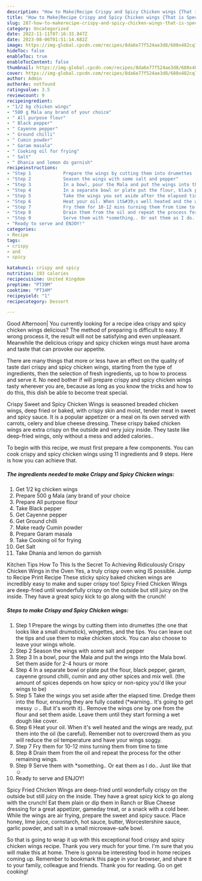 ```yaml
---
description: "How to Make|Recipe Crispy and Spicy Chicken wings {That is Special"
title: "How to Make|Recipe Crispy and Spicy Chicken wings {That is Special"
slug: 287-how-to-makerecipe-crispy-and-spicy-chicken-wings-that-is-special
category: Uncategorized
date: 2022-11-11T07:16:33.847Z
date: 2023-08-06T01:51:14.682Z
image: https://img-global.cpcdn.com/recipes/8da6e77f524ae3d8/680x482cq70/crispy-and-spicy-chicken-wings-recipe-main-photo.jpg
hideToc: false
enableToc: true
enableTocContent: false
thumbnail: https://img-global.cpcdn.com/recipes/8da6e77f524ae3d8/680x482cq70/crispy-and-spicy-chicken-wings-recipe-main-photo.jpg
cover: https://img-global.cpcdn.com/recipes/8da6e77f524ae3d8/680x482cq70/crispy-and-spicy-chicken-wings-recipe-main-photo.jpg
author: Admin
authorAv: notfound
ratingvalue: 3.5
reviewcount: 9
recipeingredient:
- "1/2 kg chicken wings"
- "500 g Mala any brand of your choice"
- " All purpose flour"
- " Black pepper"
- " Cayenne pepper"
- " Ground chilli"
- " Cumin powder"
- " Garam masala"
- " Cooking oil for frying"
- " Salt"
- " Dhania and lemon do garnish"
recipeinstructions:
- "Step 1            Prepare the wings by cutting them into drumettes (the one that looks like a small drumstick), wingettes, and the tips. You can leave out the tips and use them to make chicken stock. You can also choose to leave your wings whole."
- "Step 2            Season the wings with some salt and pepper"
- "Step 3            In a bowl, pour the Mala and put the wings into the Mala bowl. Set them aside for 2-4 hours or more"
- "Step 4            In a separate bowl or plate put the flour, black pepper, garam, cayenne ground chilli, cumin and any other spices and mix well. (the amount of spices depends on how spicy or non-spicy you&#39;d like your wings to be)"
- "Step 5            Take the wings you set aside after the elapsed time. Dredge them into the flour, ensuring they are fully coated (*warning.. It&#39;s going to get messy ☺️.. But it&#39;s worth it).. Remove the wings one by one from the flour and set them aside. Leave them until they start forming a wet dough like cover."
- "Step 6            Heat your oil. When it&#39;s well heated and the wings are ready, put them into the oil (be careful). Remember not to overcrowd them as you will reduce the oil temperature and have your wings soggy."
- "Step 7            Fry them for 10-12 mins turning them from time to time"
- "Step 8            Drain them from the oil and repeat the process for the other remaining wings."
- "Step 9            Serve them with *something.. Or eat them as I do.. Just like that ☺️"
- "Ready to serve and ENJOY!"
categories:
- Recipe
tags:
- crispy
- and
- spicy

katakunci: crispy and spicy 
nutrition: 193 calories
recipecuisine: United Kingdom
preptime: "PT39M"
cooktime: "PT34M"
recipeyield: "1"
recipecategory: Dessert

---
```



Good Afternoon| You currently looking for a recipe idea crispy and spicy chicken wings delicious? The method of preparing is difficult to easy. If wrong process it, the result will not be satisfying and even unpleasant. Meanwhile the delicious crispy and spicy chicken wings must have aroma and taste that can provoke our appetite.






There are many things that more or less have an effect on the quality of taste dari crispy and spicy chicken wings, starting from the type of ingredients, then the selection of fresh ingredients, up to how to process and serve it. No need bother if will prepare crispy and spicy chicken wings tasty wherever you are, because as long as you know the tricks and how to do this, this dish be able to become treat special.


Crispy Sweet and Spicy Chicken Wings is seasoned breaded chicken wings, deep fried or baked, with crispy skin and moist, tender meat in sweet and spicy sauce. It is a popular appetizer or a meal on its own served with carrots, celery and blue cheese dressing. These crispy baked chicken wings are extra crispy on the outside and very juicy inside. They taste like deep-fried wings, only without a mess and added calories..


To begin with this recipe, we must first prepare a few components. You can cook crispy and spicy chicken wings using 11 ingredients and 9 steps. Here is how you can achieve that.

<!--inarticleads1-->

##### The ingredients needed to make Crispy and Spicy Chicken wings:

1. Get 1/2 kg chicken wings
1. Prepare 500 g Mala (any brand of your choice
1. Prepare  All purpose flour
1. Take  Black pepper
1. Get  Cayenne pepper
1. Get  Ground chilli
1. Make ready  Cumin powder
1. Prepare  Garam masala
1. Take  Cooking oil for frying
1. Get  Salt
1. Take  Dhania and lemon do garnish


Kitchen Tips How To This Is the Secret To Achieving Ridiculously Crispy Chicken Wings in the Oven Yes, a truly crispy oven wing IS possible. Jump to Recipe Print Recipe These sticky spicy baked chicken wings are incredibly easy to make and super crispy too! Spicy Fried Chicken Wings are deep-fried until wonderfully crispy on the outside but still juicy on the inside. They have a great spicy kick to go along with the crunch! 

<!--inarticleads2-->

##### Steps to make Crispy and Spicy Chicken wings:

1. Step 1            Prepare the wings by cutting them into drumettes (the one that looks like a small drumstick), wingettes, and the tips. You can leave out the tips and use them to make chicken stock. You can also choose to leave your wings whole.
1. Step 2            Season the wings with some salt and pepper
1. Step 3            In a bowl, pour the Mala and put the wings into the Mala bowl. Set them aside for 2-4 hours or more
1. Step 4            In a separate bowl or plate put the flour, black pepper, garam, cayenne ground chilli, cumin and any other spices and mix well. (the amount of spices depends on how spicy or non-spicy you&#39;d like your wings to be)
1. Step 5            Take the wings you set aside after the elapsed time. Dredge them into the flour, ensuring they are fully coated (*warning.. It&#39;s going to get messy ☺️.. But it&#39;s worth it).. Remove the wings one by one from the flour and set them aside. Leave them until they start forming a wet dough like cover.
1. Step 6            Heat your oil. When it&#39;s well heated and the wings are ready, put them into the oil (be careful). Remember not to overcrowd them as you will reduce the oil temperature and have your wings soggy.
1. Step 7            Fry them for 10-12 mins turning them from time to time
1. Step 8            Drain them from the oil and repeat the process for the other remaining wings.
1. Step 9            Serve them with *something.. Or eat them as I do.. Just like that ☺️
1. Ready to serve and ENJOY!

Spicy Fried Chicken Wings are deep-fried until wonderfully crispy on the outside but still juicy on the inside. They have a great spicy kick to go along with the crunch! Eat them plain or dip them in Ranch or Blue Cheese dressing for a great appetizer, gameday treat, or a snack with a cold beer. While the wings are air frying, prepare the sweet and spicy sauce. Place honey, lime juice, cornstarch, hot sauce, butter, Worcestershire sauce, garlic powder, and salt in a small microwave-safe bowl. 

So that is going to wrap it up with this exceptional food crispy and spicy chicken wings recipe. Thank you very much for your time. I'm sure that you will make this at home. There is gonna be interesting food in home recipes coming up. Remember to bookmark this page in your browser, and share it to your family, colleague and friends. Thank you for reading. Go on get cooking!
